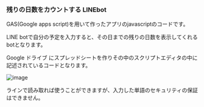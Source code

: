 ### 残りの日数をカウントする LINEbot

GAS(Google apps script)を用いて作ったアプリのjavascriptのコードです。

LINE botで自分の予定を入力すると、その日までの残りの日数を表示してくれるbotとなります。

Google ドライブ にスプレッドシートを作りその中のスクリプトエディタの中に記述されているコードとなります。


![image](https://user-images.githubusercontent.com/49550137/101120907-20b61280-3632-11eb-8765-c03986e9fe09.png)

ラインで読み取れば使うことができますが、入力した単語のセキュリティの保証はできません。

